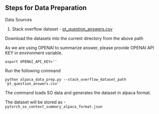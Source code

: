 ## Steps for Data Preparation

Data Sources

1. Stack overflow dataset - [pt_question_answers.csv](../../../data_curation/data_sources/pt_question_answers.csv)

Download the datasets into the current directory from the above path

As we are using OPENAI to summarize answer, please provide OPENAI API KEY in environment variable.
```
export OPENAI_API_KEY=''
```

Run the following command

```
python alpaca_data_prep.py --stack_overflow_dataset_path 'pt_question_answers.csv'
```

The command loads SO data and generates the dataset in alpaca format.

The dataset will be stored as - `pytorch_so_context_summary_alpaca_format.json`
